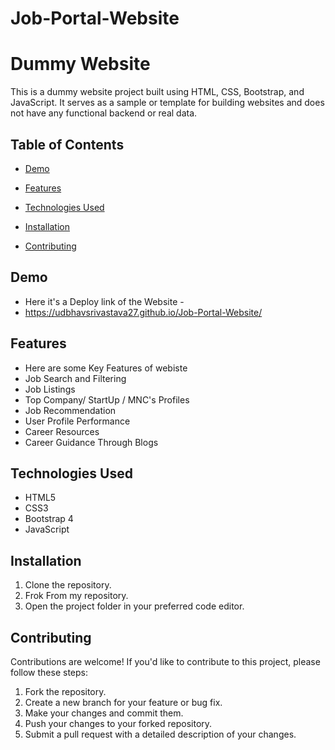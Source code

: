 # Job-Portal-Website
# Dummy Website

This is a dummy website project built using HTML, CSS, Bootstrap, and JavaScript. It serves as a sample or template for building websites and does not have any functional backend or real data.

## Table of Contents
- [Demo](#demo)
- [Features](#features)
- [Technologies Used](#technologiesUsed)
- [Installation](#installation)

- [Contributing](#contributing)

## Demo
- Here it's a Deploy link of the Website -
- https://udbhavsrivastava27.github.io/Job-Portal-Website/

## Features 
- Here are some Key Features of webiste 
- Job Search and Filtering
- Job Listings
- Top Company/ StartUp / MNC's Profiles
- Job Recommendation 
- User Profile Performance
- Career Resources
- Career Guidance Through Blogs

## Technologies Used
- HTML5
- CSS3
- Bootstrap 4
- JavaScript

## Installation
1. Clone the repository.
2. Frok From my repository.
3. Open the project folder in your preferred code editor.

## Contributing
Contributions are welcome! If you'd like to contribute to this project, please follow these steps:
1. Fork the repository.
2. Create a new branch for your feature or bug fix.
3. Make your changes and commit them.
4. Push your changes to your forked repository.
5. Submit a pull request with a detailed description of your changes.

